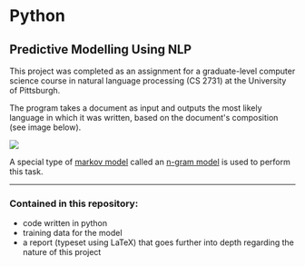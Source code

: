 # Python
## Predictive Modelling Using NLP

This project was completed as an assignment for a graduate-level computer science course in natural language processing (CS 2731) at the University of Pittsburgh. 

The program takes a document as input and outputs the most likely language in which it was written, based on the document's composition (see image below). 

<img src = "https://github.com/JosephKnittel/Python/blob/main/Images/output.png">

A special type of [markov model](https://en.wikipedia.org/wiki/Markov_chain) called an [n-gram model](https://en.wikipedia.org/wiki/N-gram) is used to perform this task.

<hr>

### Contained in this repository: 

- code written in python
- training data for the model 
- a report (typeset using LaTeX) that goes further into depth regarding the nature of this project
